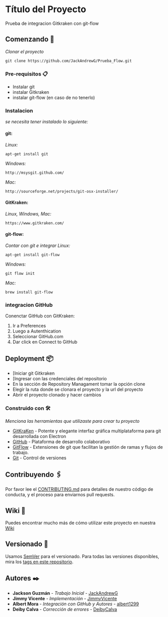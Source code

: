 # Título del Proyecto
Prueba de integracion Gitkraken con git-flow

## Comenzando 🚀

_Clonar el proyecto_
```
git clone https://github.com/JackAndrewG/Prueba_Flow.git
```

### Pre-requisitos 📋
* Instalar git
* instalar Gitkraken
* instalar git-flow (en caso de no tenerlo) 

### Instalacion
_se necesita tener instalado lo siguiente:_
#### git:
_Linux:_
``` 
apt-get install git
```

_Windows:_ 
```
http://msysgit.github.com/
```

_Mac:_
```
http://sourceforge.net/projects/git-osx-installer/
```

#### GitKraken:
_Linux, Windows, Mac:_ 
```
https://www.gitkraken.com/
```

#### git-flow:
_Contar con git e integrar_
_Linux:_ 
```
apt-get install git-flow
```

_Windows:_  
```
git flow init
```

_Mac:_ 
```
brew install git-flow
```

### integracion GitHub

Conenctar GitHub con GitKraken: 
1. Ir a Preferences 
2. Luego a Autenthication 
3. Seleccionar GitHub.com 
4. Dar click en Connect to GitHub


## Deployment 📦

* [Iniciar git Gitkraken
* [Ingresar con las credenciales del repositorio
* En la sección de Repository Managament tomar la opción clone
* Elegir la ruta donde se clonara el proyecto y la url del proyecto
* Abrir el proyecto clonado y hacer cambios

### Construido con 🛠️
_Menciona las herramientas que utilizaste para crear tu proyecto_
* [GitKraKen](https://www.gitkraken.com/) - Potente y elegante interfaz gráfica multiplataforma para git desarrollada con Electron
* [GitHub](https://github.com/github) - Plataforma de desarrollo colaborativo
* [GitFlow](https://datasift.github.io/gitflow/IntroducingGitFlow.html/) - Extensiones de git que facilitan la gestión de ramas y flujos de trabajo.
* [Git](https://git-scm.com/) -  Control de versiones

## Contribuyendo 🖇️
Por favor lee el [CONTRIBUTING.md](https://gist.github.com/JackAndrewG/Prueba_Flow.git) para detalles de nuestro código de conducta, y el proceso para enviarnos pull requests.

## Wiki 📖
Puedes encontrar mucho más de cómo utilizar este proyecto en nuestra [Wiki](https://github.com/JackAndrewG/Prueba_Flow/wiki)

## Versionado 📌
Usamos [SemVer](http://semver.org/) para el versionado. Para todas las versiones disponibles, mira los [tags en este repositorio](https://github.com/JackAndrewG/Prueba_Flow/tags).


## Autores ✒️
* **Jackson Guzmán** - *Trabajo Inicial* - [JackAndrewG](https://github.com/JackAndrewG)
* **Jimmy Vicente** - *Implementación* - [JimmyVicente](https://github.com/JimmyVicente)
* **Albert Mora** - *Integración con GitHub y Autores* - [albert1299](https://github.com/albert1299)
* **Deiby Calva** - *Corrección de errores* - [DeibyCalva](https://github.com/DeibyCalva)
